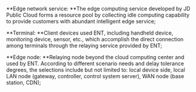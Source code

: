 **Edge network service: **The edge computing service developed by JD Public Cloud forms a resource pool by collecting idle computing capability to provide customers with abundant intelligent edge service;

**Terminal: **Client devices used ENT, including handheld device, monitoring device, sensor, etc., which accomplish the direct connection among terminals through the relaying service provided by ENT;

**Edge node: **Relaying node beyond the cloud computing center and used by ENT. According to different scenario needs and delay tolerance degrees, the selections include but not limited to: local device side, local LAN node (gateway, controller, control system server), WAN node (base station, CDN);
